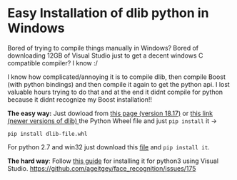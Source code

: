 # Easy Installation of dlib python in Windows

Bored of trying to compile things manually in Windows? Bored of downloading 12GB of Visual Studio just to get a decent windows C compatible compiler? I know :/

I know how complicated/annoying it is to compile dlib, then compile Boost (with python bindings) and then compile it again to get the python api. I lost valuable hours trying to do that and at the end it didnt compile for python because it didnt recognize my Boost installation!!

**The easy way:** Just dowload from [this page (version 18.17)](https://pypi.python.org/pypi/dlib/18.17.100) or [this link (newer versions of dlib) ](https://pypi.python.org/simple/dlib/) the Python Wheel file and just `pip install` it ->

```
pip install dlib-file.whl
```

For python 2.7 and win32 just download this [file](https://pypi.python.org/packages/76/44/d5ea0c2cfbbce3c12841de8e29ba97e305c585b98c70f8e8f1cb69855f1f/dlib-18.17.100-cp27-none-win32.whl) and `pip install it`.


**The hard way**: Follow [this guide]() for installing it for python3 using Visual Studio. https://github.com/ageitgey/face_recognition/issues/175
